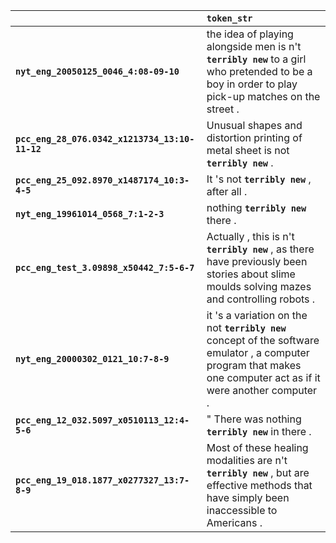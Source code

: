 |                                                | `token_str`                                                                                                                                                          |
|:-----------------------------------------------|:---------------------------------------------------------------------------------------------------------------------------------------------------------------------|
| **`nyt_eng_20050125_0046_4:08-09-10`**         | the idea of playing alongside men is n't __``terribly new``__ to a girl who pretended to be a boy in order to play pick-up matches on the street .                   |
| **`pcc_eng_28_076.0342_x1213734_13:10-11-12`** | Unusual shapes and distortion printing of metal sheet is not __``terribly new``__ .                                                                                  |
| **`pcc_eng_25_092.8970_x1487174_10:3-4-5`**    | It 's not __``terribly new``__ , after all .                                                                                                                         |
| **`nyt_eng_19961014_0568_7:1-2-3`**            | nothing __``terribly new``__ there .                                                                                                                                 |
| **`pcc_eng_test_3.09898_x50442_7:5-6-7`**      | Actually , this is n't __``terribly new``__ , as there have previously been stories about slime moulds solving mazes and controlling robots .                        |
| **`nyt_eng_20000302_0121_10:7-8-9`**           | it 's a variation on the not __``terribly new``__ concept of the software emulator , a computer program that makes one computer act as if it were another computer . |
| **`pcc_eng_12_032.5097_x0510113_12:4-5-6`**    | " There was nothing __``terribly new``__ in there .                                                                                                                  |
| **`pcc_eng_19_018.1877_x0277327_13:7-8-9`**    | Most of these healing modalities are n't __``terribly new``__ , but are effective methods that have simply been inaccessible to Americans .                          |